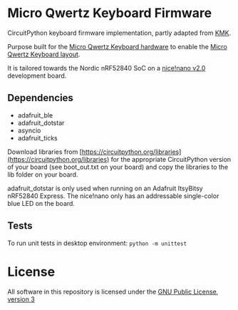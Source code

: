 # Micro Qwertz Keyboard Firmware

CircuitPython keyboard firmware implementation, partly adapted from [KMK](https://github.com/KMKfw/kmk_firmware).

Purpose built for the [Micro Qwertz Keyboard hardware](https://github.com/honboubao/mqz_board) to enable the [Micro Qwertz Keyboard layout](http://www.keyboard-layout-editor.com/#/gists/12281aabe024b50dbcfd42017a9aa722).

It is tailored towards the Nordic nRF52840 SoC on a [nice!nano v2.0](https://nicekeyboards.com/nice-nano) development board.

## Dependencies

- adafruit_ble
- adafruit_dotstar
- asyncio
- adafruit_ticks

Download libraries from [https://circuitpython.org/libraries](https://circuitpython.org/libraries) for the appropriate CircuitPython version of your board (see boot_out.txt on your board) and copy the libraries to the lib folder on your board.

adafruit_dotstar is only used when running on an Adafruit ItsyBitsy nRF52840 Express. The nice!nano only has an addressable single-color blue LED on the board.

## Tests

To run unit tests in desktop environment: `python -m unittest`

# License

All software in this repository is licensed under the [GNU Public License, version 3](https://tldrlegal.com/license/gnu-general-public-license-v3-(gpl-3))
